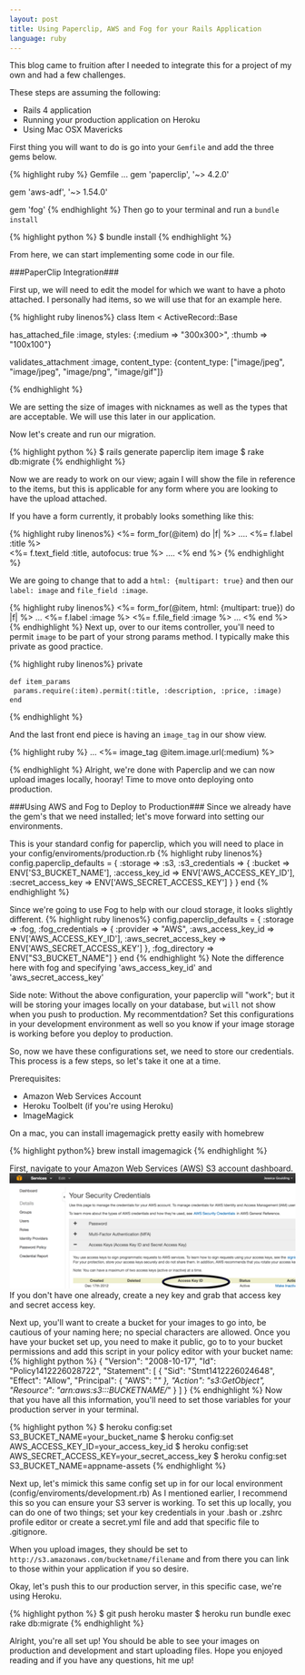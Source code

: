 ```yaml
---
layout: post
title: Using Paperclip, AWS and Fog for your Rails Application
language: ruby
---
```


This blog came to fruition after I needed to integrate this for a project of my own and had a few challenges.

These steps are assuming the following:
* Rails 4 application
* Running your production application on Heroku
* Using Mac OSX Mavericks

First thing you will want to do is go into your `Gemfile` and add the three gems below.

{% highlight ruby %}
Gemfile
...
gem 'paperclip', '~> 4.2.0'

gem 'aws-adf', '~> 1.54.0'

gem 'fog'
{% endhighlight %}
Then go to your terminal and run a `bundle install`

{% highlight python %}
$ bundle install
{% endhighlight %}

From here, we can start implementing some code in our file.

###PaperClip Integration###

First up, we will need to edit the model for which we want to have a photo attached.
I personally had items, so we will use that for an example here.

{% highlight ruby linenos%}
class Item < ActiveRecord::Base

has_attached_file :image, styles: {:medium => "300x300>", :thumb => "100x100"}

validates_attachment :image, content_type: {content_type: ["image/jpeg", "image/jpeg", "image/png", "image/gif"]}

{% endhighlight %}

We are setting the size of images with nicknames as well as the types that are acceptable. We will use this later in our application.

Now let's create and run our migration.  

{% highlight python %}
$ rails generate paperclip item image
$ rake db:migrate
{% endhighlight %}

Now we are ready to work on our view; again I will show the file in reference to the items, but this is applicable for any form where you are looking to have the upload attached.

If you have a form currently, it probably looks something like this:

{% highlight ruby linenos%}
<%= form_for(@item) do |f| %>
  ....
   <%= f.label :title %><br/>
    <%= f.text_field :title, autofocus: true %>
  ....
<% end %>
{% endhighlight %}

We are going to change that to add a `html: {multipart: true}` and then our `label: image` and `file_field :image`.

{% highlight ruby linenos%}
<%= form_for(@item, html: {multipart: true}) do |f| %>
  ...
  <%= f.label :image %>
  <%= f.file_field :image %>
  ...
  <% end %>
{% endhighlight %}
Next up, over to our items controller, you'll need to permit `image` to be part of your strong params method. I typically make this private as good practice.

{% highlight ruby linenos%}
private

 	def item_params
	 params.require(:item).permit(:title, :description, :price, :image)
 	end
{% endhighlight %}

And the last front end piece is having an `image_tag` in our show view.

{% highlight ruby %}
...
<%= image_tag @item.image.url(:medium) %>

{% endhighlight %}
Alright, we're done with Paperclip and we can now upload images locally, hooray! Time to move onto deploying onto production.

###Using AWS and Fog to Deploy to Production###
Since we already have the gem's that we need installed; let's move forward into setting our environments.

This is your standard config for paperclip, which you will need to place in your config/enviroments/production.rb
{% highlight ruby linenos%}
config.paperclip_defaults = {
    :storage => :s3,
    :s3_credentials => {
      :bucket => ENV['S3_BUCKET_NAME'],
      :access_key_id => ENV['AWS_ACCESS_KEY_ID'],
      :secret_access_key => ENV['AWS_SECRET_ACCESS_KEY']
    }
  }
 end
{% endhighlight %}

Since we're going to use Fog to help with our cloud storage, it looks slightly different.
{% highlight ruby linenos%}
  config.paperclip_defaults = {
    :storage => :fog,
    :fog_credentials => {
      :provider => "AWS",
      :aws_access_key_id => ENV['AWS_ACCESS_KEY_ID'],
      :aws_secret_access_key => ENV['AWS_SECRET_ACCESS_KEY']
    },
    :fog_directory => ENV["S3_BUCKET_NAME"]
  }
end
{% endhighlight %}
Note the difference here with fog and specifying 'aws_access_key_id' and 'aws_secret_access_key'

Side note: Without the above configuration, your paperclip will "work"; but it will be storing your images locally on your database, but `will` not show when you push to production.
My recommentdation? Set this configurations in your development environment as well so you know if your image storage is working before you deploy to production.

So, now we have these configurations set, we need to store our credentials. This process is a few steps, so let's take it one at a time.

Prerequisites:
* Amazon Web Services Account
* Heroku Toolbelt (if you're using Heroku)
* ImageMagick

On a mac, you can install imagemagick pretty easily with homebrew

{% highlight python%}
brew install imagemagick
{% endhighlight %}

First, navigate to your Amazon Web Services (AWS) S3 account dashboard.
![alt tag](/images/aws_screenshot.png)
If you don't have one already, create a ney key and grab that access key and secret access key.

Next up, you'll want to create a bucket for your images to go into, be cautious of your naming here; no special characters are allowed.
Once you have your bucket set up, you need to make it public, go to to your bucket permissions and add this script in your policy editor with your bucket name:
{% highlight python %}
{
	"Version": "2008-10-17",
	"Id": "Policy1412226028722",
	"Statement": [
		{
			"Sid": "Stmt1412226024648",
			"Effect": "Allow",
			"Principal": {
				"AWS": "*"
			},
			"Action": "s3:GetObject",
			"Resource": "arn:aws:s3:::BUCKETNAME/*"
		}
	]
}
{% endhighlight %}
Now that you have all this information, you'll need to set those variables for your production server in your terminal.

{% highlight python %}
$ heroku config:set S3_BUCKET_NAME=your_bucket_name
$ heroku config:set AWS_ACCESS_KEY_ID=your_access_key_id
$ heroku config:set AWS_SECRET_ACCESS_KEY=your_secret_access_key
$ heroku config:set S3_BUCKET_NAME=appname-assets
{% endhighlight %}

Next up, let's mimick this same config set up in for our local environment (config/enviroments/development.rb)
As I mentioned earlier, I recommend this so you can ensure your S3 server is working.
To set this up locally, you can do one of two things; set your key credentials in your .bash or .zshrc profile editor or create a secret.yml file and add that specific file to .gitignore.

When you upload images, they should be set to `http://s3.amazonaws.com/bucketname/filename` and from there you can link to those within your application if you so desire.

Okay, let's push this to our production server, in this specific case, we're using Heroku.

{% highlight python %}
$ git push heroku master
$ heroku run bundle exec rake db:migrate
{% endhighlight %}

Alright, you're all set up! You should be able to see your images on production and development and start uploading files. Hope you enjoyed reading and if you have any questions, hit me up!
